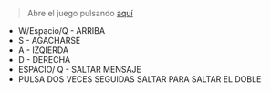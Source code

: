 > Abre el juego pulsando [aquí](https://jgc777.github.io/jumpy-platformer/)

- W/Espacio/Q - ARRIBA
- S - AGACHARSE
- A - IZQIERDA
- D - DERECHA
- ESPACIO/ Q - SALTAR MENSAJE
- PULSA DOS VECES SEGUIDAS SALTAR PARA SALTAR EL DOBLE
